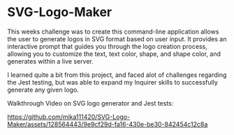 # SVG-Logo-Maker

This weeks challenge was to create this command-line application allows the user to generate logos in SVG format based on user input. It provides an interactive prompt that guides you through the logo creation process, allowing you to customize the text, text color, shape, and shape color, and generates within a live server. 

I learned quite a bit from this project, and faced alot of challenges regarding the Jest testing, but was able to expand my Inquirer skills to successfully generate any given logo.


Walkthrough Video on SVG logo generator and Jest tests:

https://github.com/mika111420/SVG-Logo-Maker/assets/128564443/9e9cf29d-fa16-430e-be30-842454c12c8a

